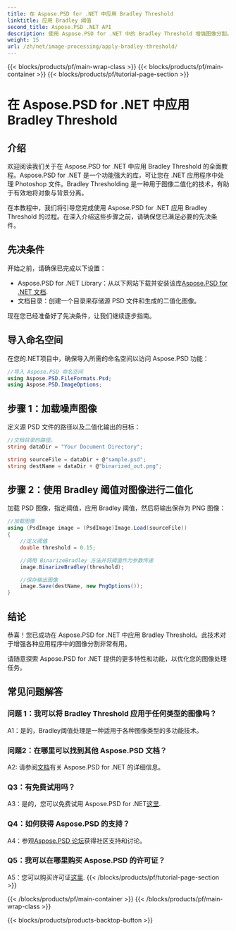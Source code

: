 ```yaml
---
title: 在 Aspose.PSD for .NET 中应用 Bradley Threshold
linktitle: 应用 Bradley 阈值
second_title: Aspose.PSD .NET API
description: 使用 Aspose.PSD for .NET 中的 Bradley Threshold 增强图像分割。有效二值化的分步指南。
weight: 15
url: /zh/net/image-processing/apply-bradley-threshold/
---
```


{{< blocks/products/pf/main-wrap-class >}}
{{< blocks/products/pf/main-container >}}
{{< blocks/products/pf/tutorial-page-section >}}

# 在 Aspose.PSD for .NET 中应用 Bradley Threshold

## 介绍

欢迎阅读我们关于在 Aspose.PSD for .NET 中应用 Bradley Threshold 的全面教程。Aspose.PSD for .NET 是一个功能强大的库，可让您在 .NET 应用程序中处理 Photoshop 文件。Bradley Thresholding 是一种用于图像二值化的技术，有助于有效地将对象与背景分离。

在本教程中，我们将引导您完成使用 Aspose.PSD for .NET 应用 Bradley Threshold 的过程。在深入介绍这些步骤之前，请确保您已满足必要的先决条件。

## 先决条件

开始之前，请确保已完成以下设置：

-  Aspose.PSD for .NET Library：从以下网站下载并安装该库[Aspose.PSD for .NET 文档](https://reference.aspose.com/psd/net/).
- 文档目录：创建一个目录来存储源 PSD 文件和生成的二值化图像。

现在您已经准备好了先决条件，让我们继续逐步指南。

## 导入命名空间

在您的.NET项目中，确保导入所需的命名空间以访问 Aspose.PSD 功能：

```csharp
//导入 Aspose.PSD 命名空间
using Aspose.PSD.FileFormats.Psd;
using Aspose.PSD.ImageOptions;
```

## 步骤 1：加载噪声图像

定义源 PSD 文件的路径以及二值化输出的目标：

```csharp
//文档目录的路径。
string dataDir = "Your Document Directory";

string sourceFile = dataDir + @"sample.psd";
string destName = dataDir + @"binarized_out.png";
```

## 步骤 2：使用 Bradley 阈值对图像进行二值化

加载 PSD 图像，指定阈值，应用 Bradley 阈值，然后将输出保存为 PNG 图像：

```csharp
//加载图像
using (PsdImage image = (PsdImage)Image.Load(sourceFile))
{
    //定义阈值
    double threshold = 0.15;

    //调用 BinarizeBradley 方法并将阈值作为参数传递
    image.BinarizeBradley(threshold);

    //保存输出图像
    image.Save(destName, new PngOptions());
}
```

## 结论

恭喜！您已成功在 Aspose.PSD for .NET 中应用 Bradley Threshold。此技术对于增强各种应用程序中的图像分割非常有用。

请随意探索 Aspose.PSD for .NET 提供的更多特性和功能，以优化您的图像处理任务。

## 常见问题解答

### 问题 1：我可以将 Bradley Threshold 应用于任何类型的图像吗？

A1：是的，Bradley阈值处理是一种适用于各种图像类型的多功能技术。

### 问题2：在哪里可以找到其他 Aspose.PSD 文档？

 A2: 请参阅[文档](https://reference.aspose.com/psd/net/)有关 Aspose.PSD for .NET 的详细信息。

### Q3：有免费试用吗？

A3：是的，您可以免费试用 Aspose.PSD for .NET[这里](https://releases.aspose.com/).

### Q4：如何获得 Aspose.PSD 的支持？

 A4：参观[Aspose.PSD 论坛](https://forum.aspose.com/c/psd/34)获得社区支持和讨论。

### Q5：我可以在哪里购买 Aspose.PSD 的许可证？

 A5：您可以购买许可证[这里](https://purchase.aspose.com/buy).
{{< /blocks/products/pf/tutorial-page-section >}}

{{< /blocks/products/pf/main-container >}}
{{< /blocks/products/pf/main-wrap-class >}}

{{< blocks/products/products-backtop-button >}}
